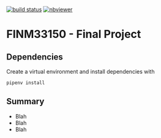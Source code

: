 [![build status](https://github.com/CalebEverett/finm33150-final-project/actions/workflows/build.yml/badge.svg)](https://github.com/CalebEverett/finm33150-final-project/actions/workflows/build.yml)
[![nbviewer](https://raw.githubusercontent.com/jupyter/design/master/logos/Badges/nbviewer_badge.svg)](https://nbviewer.jupyter.org/github/CalebEverett/finm33150-final-project/blob/master/final_project.ipynb?flush_cache=True)

# FINM33150 - Final Project

## Dependencies

Create a virtual environment and install dependencies with

    pipenv install

## Summary
* Blah
* Blah
* Blah